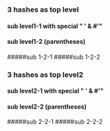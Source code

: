 ### 3 hashes as top level
#### sub level1-1 with special " ' & #'"
#### sub level1-2 (parentheses)
#####sub 1-2-1
#####sub 1-2-2 <foo>
### 3 hashes as top level2
#### sub level2-1 with special " ' & #'"
#### sub level2-2 (parentheses)
#####sub 2-2-1
#####sub 2-2-2 <foo>
